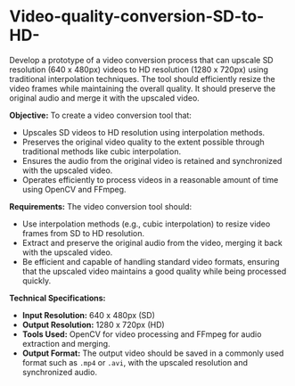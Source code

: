 # Video-quality-conversion-SD-to-HD-
Develop a prototype of a video conversion process that can upscale SD resolution (640 x 480px) videos to HD resolution (1280 x 720px) using traditional interpolation techniques. The tool should efficiently resize the video frames while maintaining the overall quality. It should preserve the original audio and merge it with the upscaled video.

**Objective:**
To create a video conversion tool that:
- Upscales SD videos to HD resolution using interpolation methods.
- Preserves the original video quality to the extent possible through traditional methods like cubic interpolation.
- Ensures the audio from the original video is retained and synchronized with the upscaled video.
- Operates efficiently to process videos in a reasonable amount of time using OpenCV and FFmpeg.

**Requirements:**
The video conversion tool should:
- Use interpolation methods (e.g., cubic interpolation) to resize video frames from SD to HD resolution.
- Extract and preserve the original audio from the video, merging it back with the upscaled video.
- Be efficient and capable of handling standard video formats, ensuring that the upscaled video maintains a good quality while being processed quickly.

**Technical Specifications:**
- **Input Resolution:** 640 x 480px (SD)
- **Output Resolution:** 1280 x 720px (HD)
- **Tools Used:** OpenCV for video processing and FFmpeg for audio extraction and merging.
- **Output Format:** The output video should be saved in a commonly used format such as `.mp4` or `.avi`, with the upscaled resolution and synchronized audio.
